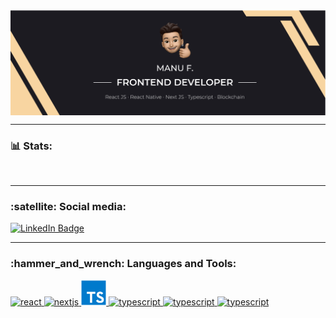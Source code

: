 <img align="center" src="assets/banner.png" />

---

<h3 align="left">📊 Stats:</h3>
<div align="start">
    <img src="https://komarev.com/ghpvc/?username=manufdz19&style=plastic&color=blue" alt=""/>
  </div>

---

<h3 align="left">:satellite: Social media:</h3>
<p align="left">
  <a href="https://www.linkedin.com/in/manuel-fern%C3%A1ndez-hijicos-g%C3%B3mez/">
    <img src="https://img.shields.io/badge/LinkedIn-blue?style=for-the-badge&logo=linkedin&logoColor=white" alt="LinkedIn Badge"/>
  </a> 
</p>

---

<h3 align="left">:hammer_and_wrench: Languages and Tools:</h3>
<p align="left">
  <a href="https://reactjs.org/" target="_blank" rel="noreferrer">
    <img
      src="https://cdn.jsdelivr.net/gh/devicons/devicon@latest/icons/react/react-original.svg"
      alt="react"
      width="40"
      height="40"
    />
  </a>
  <a href="https://nextjs.org/" target="_blank" rel="noreferrer" >
    <img
      src="https://cdn.jsdelivr.net/gh/devicons/devicon@latest/icons/nextjs/nextjs-original.svg"
      alt="nextjs"
      width="40"
      height="40"
      class="devicon-nextjs-original-wordmark"
    />
  </a>
  <a href="https://www.typescriptlang.org/" target="_blank" rel="noreferrer">
    <img
      src="https://raw.githubusercontent.com/devicons/devicon/master/icons/typescript/typescript-original.svg"
      alt="typescript"
      width="40"
      height="40"
    />
  </a>
  <a href="https://tailwindcss.com/" target="_blank" rel="noreferrer">
    <img
      src="https://cdn.jsdelivr.net/gh/devicons/devicon@latest/icons/tailwindcss/tailwindcss-original.svg"
      alt="typescript"
      width="40"
      height="40"
    />
  </a>
  <a href="https://supabase.com/" target="_blank" rel="noreferrer">
    <img
      src="https://cdn.jsdelivr.net/gh/devicons/devicon@latest/icons/supabase/supabase-original.svg"
      alt="typescript"
      width="40"
      height="40"
    />
  </a>
  <a href="https://astro.build/" target="_blank" rel="noreferrer">
    <img
      src="https://cdn.jsdelivr.net/gh/devicons/devicon@latest/icons/astro/astro-original.svg"
      alt="typescript"
      width="40"
      height="40"
    />
  </a>
</p>
